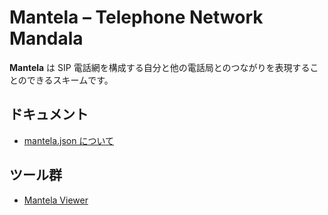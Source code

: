 # Mantela &ndash; Telephone Network Mandala

**Mantela** は SIP 電話網を構成する自分と他の電話局とのつながりを表現することのできるスキームです。

## ドキュメント

- [mantela.json について](https://github.com/KusaReMKN/mantela/blob/main/MANTELA.md)

## ツール群

- [Mantela Viewer](https://kusaremkn.github.io/mantela/)
